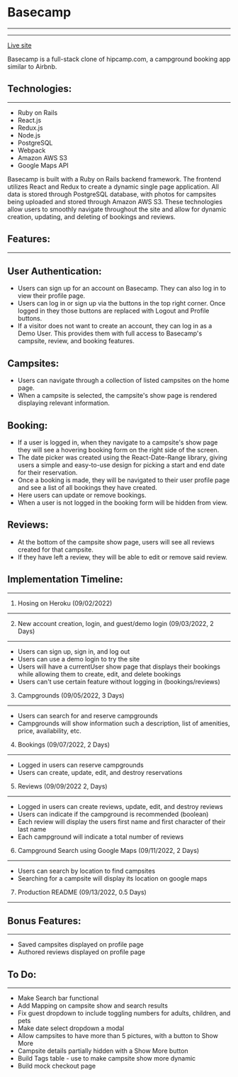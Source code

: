 # Basecamp
---
---

[Live site](https://base-camp.herokuapp.com/)

Basecamp is a full-stack clone of hipcamp.com, a campground booking app similar to Airbnb.


Technologies:
---
---

* Ruby on Rails
* React.js
* Redux.js
* Node.js
* PostgreSQL
* Webpack
* Amazon AWS S3
* Google Maps API

Basecamp is built with a Ruby on Rails backend framework. The frontend utilizes React and Redux to create a dynamic single page application. All data is stored through PostgreSQL database, with photos for campsites being uploaded and stored through Amazon AWS S3. These technologies allow users to smoothly navigate throughout the site and allow for dynamic creation, updating, and deleting of bookings and reviews.


Features:
---
---

User Authentication:
---

* Users can sign up for an account on Basecamp. They can also log in to view their profile page.
* Users can log in or sign up via the buttons in the top right corner. Once logged in they those buttons are replaced with Logout and Profile buttons. 
* If a visitor does not want to create an account, they can log in as a Demo User. This provides them with full access to Basecamp's campsite, review, and booking features.


Campsites:
---

* Users can navigate through a collection of listed campsites on the home page.
* When a campsite is selected, the campsite's show page is rendered displaying relevant information.


Booking:
---

* If a user is logged in, when they navigate to a campsite's show page they will see a hovering booking form on the right side of the screen.
* The date picker was created using the React-Date-Range library, giving users a simple and easy-to-use design for picking a start and end date for their reservation.
* Once a booking is made, they will be navigated to their user profile page and see a list of all bookings they have created.
* Here users can update or remove bookings.
* When a user is not logged in the booking form will be hidden from view.

Reviews:
---

* At the bottom of the campsite show page, users will see all reviews created for that campsite.
* If they have left a review, they will be able to edit or remove said review.


Implementation Timeline:
---
---

1. Hosing on Heroku (09/02/2022)
---
2. New account creation, login, and guest/demo login (09/03/2022, 2 Days)
---
* Users can sign up, sign in, and log out
* Users can use a demo login to try the site
* Users will have a currentUser show page that displays their bookings while allowing them to create, edit, and delete bookings
* Users can't use certain feature without logging in (bookings/reviews)

3. Campgrounds (09/05/2022, 3 Days)
---
* Users can search for and reserve campgrounds
* Campgrounds will show information such a description, list of amenities, price, availability, etc.

4. Bookings (09/07/2022, 2 Days)
---
* Logged in users can reserve campgrounds
* Users can create, update, edit, and destroy reservations

5. Reviews (09/09/2022 2, Days)
---
* Logged in users can create reviews, update, edit, and destroy reviews
* Users can indicate if the campground is recommended (boolean)
* Each review will display the users first name and first character of their last name
* Each campground will indicate a total number of reviews 

6. Campground Search using Google Maps (09/11/2022, 2 Days)
---
* Users can search by location to find campsites
* Searching for a campsite will display its location on google maps

7. Production README (09/13/2022, 0.5 Days) 
---

Bonus Features:
---
---

* Saved campsites displayed on profile page
* Authored reviews displayed on profile page


To Do:
---
---

* Make Search bar functional
* Add Mapping on campsite show and search results
* Fix guest dropdown to include toggling numbers for adults, children, and pets
* Make date select dropdown a modal
* Allow campsites to have more than 5 pictures, with a button to Show More
* Campsite details partially hidden with a Show More button
* Build Tags table - use to make campsite show more dynamic
* Build mock checkout page
